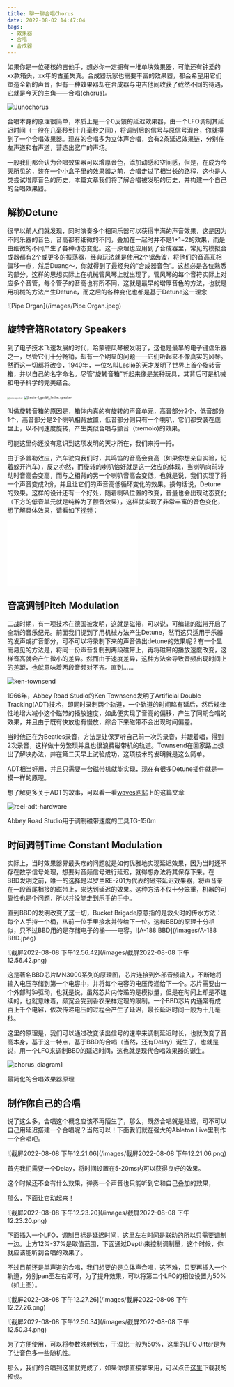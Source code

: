```yaml
---
title: 聊一聊合唱Chorus
date: 2022-08-02 14:47:04
tags:
 - 效果器
 - 合唱
 - 合成器
---
```


如果你是一位硬核的吉他手，想必你一定拥有一堆单块效果器，可能还有钟爱的xx款箱头，xx年的古董失真。合成器玩家也需要丰富的效果器，都会希望用它们塑造全新的声音，但有一种效果器却在合成器与电吉他间收获了截然不同的待遇，它就是今天的主角——合唱(chorus)。

![Junochorus](/images/Junochorus.jpg)

<!--more-->

合唱本身的原理很简单，本质上是一个0反馈的延迟效果器，由一个LFO调制其延迟时间（一般在几毫秒到十几毫秒之间），将调制后的信号与原信号混合，你就得到了一个合唱效果器。现在的合唱多为立体声合唱，会有2条延迟效果链，分别在左声道和右声道，营造出宽广的声场。

一般我们都会认为合唱效果器可以增厚音色，添加动感和空间感，但是，在成为今天所见的，装在一个小盒子里的效果器之前，合唱走过了相当长的路程，这也是人类尝试增厚音色的历史，本篇文章我们将了解合唱被发明的历史，并构建一个自己的合唱效果器。

## 解协Detune

很早以前人们就发现，同时演奏多个相同乐器可以获得丰满的声音效果，这是因为不同乐器的音色，音高都有细微的不同，叠加在一起时并不是1+1=2的效果，而是由细微的不同产生了各种动态变化。这一原理也应用到了合成器里，常见的模拟合成器都有2个或更多的振荡器，经典玩法就是使用2个锯齿波，将他们的音高互相偏移一点，然后Duang～，你就得到了最经典的“合成器音色”。这想必是各位熟悉的部分，这样的思想实际上在机械管风琴上就出现了，管风琴的每个音符实际上对应多个音管，每个管子的音高也有所不同，这就是最早的增厚音色的方法，也就是用机械的方法产生Detune，而之后的各种变化也都是基于Detune这一理念

![Pipe Organ](/images/Pipe Organ.jpeg)

## 旋转音箱Rotatory Speakers

到了电子技术飞速发展的时代，哈蒙德风琴被发明了，这也是最早的电子键盘乐器之一，尽管它们十分畅销，却有一个明显的问题——它们听起来不像真实的风琴。然而这一切都将改变，1940年，一位名叫Leslie的天才发明了世界上首个旋转音箱，并以自己的名字命名。尽管“旋转音箱”听起来像是某种玩具，其背后可是机械和电子科学的完美结合。

<img src="/images/leslie speaker.jpeg" alt="leslie speaker" style="zoom: 33%;" />

<img src="/images/Leslie-1_gzxbfj_leslie+speaker.jpg" alt="Leslie-1_gzxbfj_leslie+speaker" style="zoom: 50%;" />

叫做旋转音箱的原因是，箱体内真的有旋转的声音单元，高音部分2个，低音部分1个，高音部分是2个喇叭相背放置，低音部分则只有一个喇叭，它们都安装在底盘上，以不同速度旋转，产生类似合唱与颤音（tremolo)的效果。

可能这里你还没有意识到这项发明的天才所在，我们来捋一捋。

由于多普勒效应，汽车驶向我们时，其鸣笛的音高会变高（如果你想亲自实验，记着躲开汽车），反之亦然，而旋转的喇叭恰好就是这一效应的体现，当喇叭向前转动时音高会变高，而与之相背的另一个喇叭音高会变低，也就是说，我们实现了将一个声音变成2份，并且让它们的声音高低循环变化的效果。换句话说，Detune的效果。这样的设计还有一个好处，随着喇叭位置的改变，音量也会出现动态变化（下方的低音单元就是纯粹为了颤音效果），这样就实现了非常丰富的音色变化，想了解具体效果，请看如下[视频](https://www.bilibili.com/video/BV1zi4y1P7y1)：

<div><iframe src="//player.bilibili.com/player.html?aid=544816809&bvid=BV1zi4y1P7y1&cid=315655536&page=1" scrolling="no" border="0" frameborder="no" framespacing="0" allowfullscreen="true"> </iframe></div>

## 音高调制Pitch Modulation

二战时期，有一项技术在德国被发明，这就是磁带，可以说，可编辑的磁带开启了全新的音乐纪元。前面我们提到了用机械方法产生Detune，然而这只适用于乐器的发声或扩音部分，可不可以将录制下来的声音做出detune的效果呢？有一个显而易见的方法是，将同一份声音复制到两段磁带上，再将磁带的播放速度改变，这样音高就会产生微小的差异。然而由于速度差异，这种方法会导致音频出现时间上的差距，也就意味着两段音频对不齐。直到......

![ken-townsend](/images/ken-townsend.jpg)

1966年，Abbey Road Studio的Ken Townsend发明了Artificial Double Tracking(ADT)技术，即同时录制两个轨道，一个轨道的时间略有延后，然后规律性地增大减小这个磁带的播放速度，如此便实现了音高的偏移，产生了同期合唱的效果，并且由于既有快放也有慢放，综合下来磁带不会出现时间偏差。

当时他正在为Beatles录音，方法是让保罗听自己前一次的录音，并跟着唱，得到2次录音，这样做十分繁琐并且也很浪费磁带机的轨道。Townsend在回家路上想出了解决办法，并在第二天早上试验成功，这项技术的发明就是这么简单。

ADT相当好用，并且只需要一台磁带机就能实现，现在有很多Detune插件就是一模一样的原理。

想了解更多关于ADT的故事，可以看一看[waves网站](https://www.waves.com/behind-abbey-road-adt-effect)上的这篇文章

![reel-adt-hardware](/images/reel-adt-hardware.jpg)

Abbey Road Studio用于调制磁带速度的工具TG-150m

## 时间调制Time Constant Modulation

实际上，当时效果器界最头疼的问题就是如何优雅地实现延迟效果，因为当时还不存在数字信号处理，想要对音频信号进行延迟，就得想办法将其保存下来。在BBD发明之前，唯一的选择是以罗兰RE-201为代表的磁带延迟效果器，将声音录在一段首尾相接的磁带上，来达到延迟的效果。这种方法不仅十分笨重，机器的可靠性也是个问题，所以并没能走到乐手的手中。

直到BBD的发明改变了这一切，Bucket Brigade原意指的是救火时的传水方法：每个人手持一个桶，从前一位手里接水并传给下一位。这和BBD的原理十分相似，只不过BBD用的是存储电子的桶——电容。![A-188 BBD](/images/A-188 BBD.jpeg)



![截屏2022-08-08 下午12.56.42](/images/截屏2022-08-08 下午12.56.42.png)

这是著名BBD芯片MN3000系列的原理图，芯片连接到外部音频输入，不断地将输入电压存储到第一个电容中，并将每个电容的电压传递给下一个。芯片需要由一个外部时钟驱动，也就是说，虽然芯片内传递的是模拟量，但是在时间上却是不连续的，也就意味着，频宽会受到香农采样定理的限制。一个BBD芯片内通常有成百上千个电容，依次传递电压的过程会产生了延迟，最长延迟时间一般为十几毫秒。

这里的原理是，我们可以通过改变读出信号的速率来调制延迟时长，也就改变了音高本身，基于这一特点，基于BBD的合唱（当然，还有Delay）诞生了，也就是说，用一个LFO来调制BBD的延迟时间，这也就是现代合唱效果器的诞生。

![chorus_diagram1](/images/chorus_diagram1.png)

最简化的合唱效果器原理

## **制作你自己的合唱**

说了这么多，合唱这个概念应该不再陌生了，那么，既然合唱就是延迟，可不可以自己用延迟搭建一个合唱呢？当然可以！下面我们就在强大的Ableton Live里制作一个合唱吧。

![截屏2022-08-08 下午12.21.06](/images/截屏2022-08-08 下午12.21.06.png)

首先我们需要一个Delay，将时间设置在5-20ms内可以获得良好的效果。

这个时候还不会有什么效果，弹奏一个声音也只能听到它和自己叠加的效果，

那么，下面让它动起来！

![截屏2022-08-08 下午12.23.20](/images/截屏2022-08-08 下午12.23.20.png)

下面插入一个LFO，调制目标是延迟时间，这里左右时间是联动的所以只需要调制一边。上方12%-37%是取值范围，下面通过Depth来控制调制量，这个时候，你就应该能听到合唱的效果了。

不过目前还是单声道的合唱，我们想要的是立体声合唱，这不难，只要再插入一个轨道，分别pan至左右即可，为了提升效果，可以将第二个LFO的相位设置为50%（如上图）。

![截屏2022-08-08 下午12.27.26](/images/截屏2022-08-08 下午12.27.26.png)

![截屏2022-08-08 下午12.50.34](/images/截屏2022-08-08 下午12.50.34.png)

为了方便使用，可以将参数映射到宏，干湿比一般为50%，这里的LFO Jitter是为了让音色多一些随机性。

那么，我们的合唱到这里就完成了，如果你想直接拿来用，可以点击[这里](https://2osc-files.oss-cn-shanghai.aliyuncs.com/shared/Stereo%20Chorus.adg)下载我的预设。
